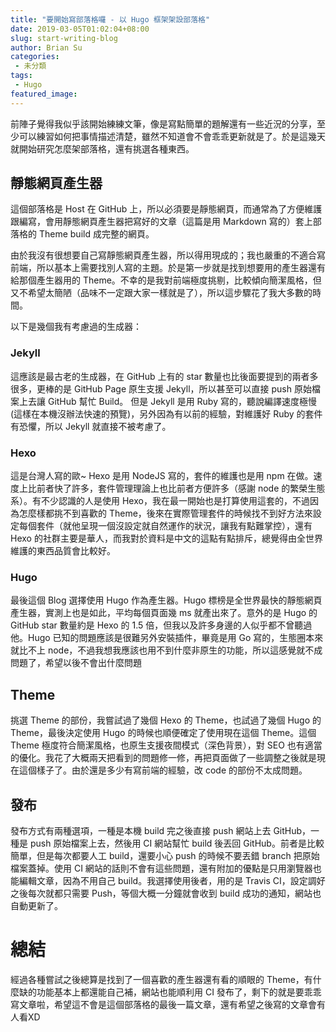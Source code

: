 ```yaml
---
title: "要開始寫部落格囉 - 以 Hugo 框架架設部落格"
date: 2019-03-05T01:02:04+08:00
slug: start-writing-blog
author: Brian Su
categories:
 - 未分類
tags:
 - Hugo
featured_image:
---
```


前陣子覺得我似乎該開始練練文筆，像是寫點簡單的題解還有一些近況的分享，至少可以練習如何把事情描述清楚，雖然不知道會不會乖乖更新就是了。於是這幾天就開始研究怎麼架部落格，還有挑選各種東西。

<!--more-->

## 靜態網頁產生器

這個部落格是 Host 在 GitHub 上，所以必須要是靜態網頁，而通常為了方便維護跟編寫，會用靜態網頁產生器把寫好的文章（這篇是用 Markdown 寫的）套上部落格的 Theme build 成完整的網頁。

由於我沒有很想要自己寫靜態網頁產生器，所以得用現成的；我也嚴重的不適合寫前端，所以基本上需要找別人寫的主題。於是第一步就是找到想要用的產生器還有給那個產生器用的 Theme。不幸的是我對前端極度挑剔，比較傾向簡潔風格，但又不希望太簡陋（品味不一定跟大家一樣就是了），所以這步驟花了我大多數的時間。

以下是幾個我有考慮過的生成器：

### Jekyll

這應該是最古老的生成器，在 GitHub 上有的 star 數量也比後面要提到的兩者多很多，更棒的是 GitHub Page 原生支援 Jekyll，所以甚至可以直接 push 原始檔案上去讓 GitHub 幫忙 Build。 但是 Jekyll 是用 Ruby 寫的，聽說編譯速度極慢 (這樣在本機沒辦法快速的預覽)，另外因為有以前的經驗，對維護好 Ruby 的套件有恐懼，所以 Jekyll 就直接不被考慮了。

### Hexo

這是台灣人寫的歐~ Hexo 是用 NodeJS 寫的，套件的維護也是用 npm 在做。速度上比前者快了許多，套件管理理論上也比前者方便許多（感謝 node 的繁榮生態系）。有不少認識的人是使用 Hexo，我在最一開始也是打算使用這套的，不過因為怎麼樣都挑不到喜歡的 Theme，後來在實際管理套件的時候找不到好方法來設定每個套件（就他呈現一個沒設定就自然運作的狀況，讓我有點難掌控），還有 Hexo 的社群主要是華人，而我對於資料是中文的這點有點排斥，總覺得由全世界維護的東西品質會比較好。

### Hugo

最後這個 Blog 選擇使用 Hugo 作為產生器。Hugo 標榜是全世界最快的靜態網頁產生器，實測上也是如此，平均每個頁面幾 ms 就產出來了。意外的是 Hugo 的 GitHub star 數量約是 Hexo 的 1.5 倍，但我以及許多身邊的人似乎都不曾聽過他。Hugo 已知的問題應該是很難另外安裝插件，畢竟是用 Go 寫的，生態圈本來就比不上 node，不過我想我應該也用不到什麼非原生的功能，所以這感覺就不成問題了，希望以後不會出什麼問題

## Theme

挑選 Theme 的部份，我嘗試過了幾個 Hexo 的 Theme，也試過了幾個 Hugo 的 Theme，最後決定使用 Hugo 的時候也順便確定了使用現在這個 Theme。這個 Theme 極度符合簡潔風格，也原生支援夜間模式（深色背景），對 SEO 也有適當的優化。我花了大概兩天把看到的問題修一修，再把頁面做了一些調整之後就是現在這個樣子了。由於還是多少有寫前端的經驗，改 code 的部份不太成問題。

## 發布

發布方式有兩種選項，一種是本機 build 完之後直接 push 網站上去 GitHub，一種是 push 原始檔案上去，然後用 CI 網站幫忙 build 後丟回 GitHub。前者是比較簡單，但是每次都要人工 build，還要小心 push 的時候不要丟錯 branch 把原始檔案蓋掉。使用 CI 網站的話則不會有這些問題，還有附加的優點是只用瀏覽器也能編輯文章，因為不用自己 build。我選擇使用後者，用的是 Travis CI，設定調好之後每次就都只需要 Push，等個大概一分鐘就會收到 build 成功的通知，網站也自動更新了。

# 總結

經過各種嘗試之後總算是找到了一個喜歡的產生器還有看的順眼的 Theme，有什麼缺的功能基本上都還能自己補，網站也能順利用 CI 發布了，剩下的就是要乖乖寫文章啦，希望這不會是這個部落格的最後一篇文章，還有希望之後寫的文章會有人看XD